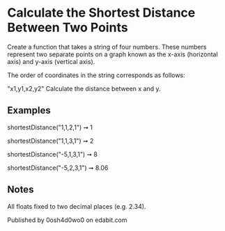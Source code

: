 # Calculate the Shortest Distance Between Two Points

Create a function that takes a string of four numbers. These numbers represent two separate points on a graph known as the x-axis (horizontal axis) and y-axis (vertical axis).

The order of coordinates in the string corresponds as follows:

"x1,y1,x2,y2"
Calculate the distance between x and y.

## Examples

shortestDistance("1,1,2,1") ➞ 1

shortestDistance("1,1,3,1") ➞ 2

shortestDistance("-5,1,3,1") ➞ 8

shortestDistance("-5,2,3,1") ➞ 8.06

## Notes

All floats fixed to two decimal places (e.g. 2.34).

Published by 0osh4d0wo0 on edabit.com
